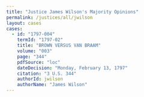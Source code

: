 ```yaml
---
title: "Justice James Wilson's Majority Opinions"
permalink: /justices/all/jwilson
layout: cases
cases:
  - id: "1797-004"
    termId: "1797-02"
    title: "BROWN VERSUS VAN BRAAM"
    volume: "003"
    page: "344"
    pdfSource: "loc"
    dateDecision: "Monday, February 13, 1797"
    citation: "3 U.S. 344"
    authorId: jwilson
    authorName: "James Wilson"
---
```

